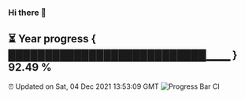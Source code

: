 ### Hi there 👋
⏳ Year progress { ███████████████████████████▁▁▁ } 92.49 %
---
⏰ Updated on Sat, 04 Dec 2021 13:53:09 GMT
![Progress Bar CI](https://github.com/liununu/liununu/workflows/Progress%20Bar%20CI/badge.svg)
